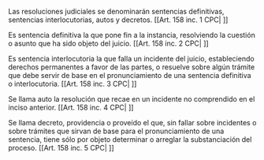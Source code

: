 Las resoluciones judiciales se denominarán sentencias definitivas, sentencias interlocutorias, autos y decretos. [[Art. 158 inc. 1 CPC| ]]

Es sentencia definitiva la que pone fin a la instancia, resolviendo la cuestión o asunto que ha sido objeto del juicio. [[Art. 158 inc. 2 CPC| ]]

Es sentencia interlocutoria la que falla un incidente del juicio, estableciendo derechos permanentes a favor de las partes, o resuelve sobre algún trámite que debe servir de base en el pronunciamiento de una sentencia definitiva o interlocutoria. [[Art. 158 inc. 3 CPC| ]]

Se llama auto la resolución que recae en un incidente no comprendido en el inciso anterior. [[Art. 158 inc. 4 CPC| ]]

Se llama decreto, providencia o proveído el que, sin fallar sobre incidentes o sobre trámites que sirvan de base para el pronunciamiento de una sentencia, tiene sólo por objeto determinar o arreglar la substanciación del proceso. [[Art. 158 inc. 5 CPC| ]]